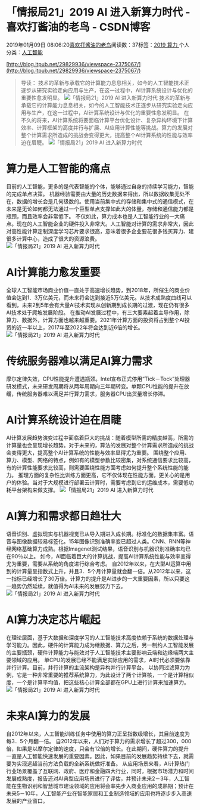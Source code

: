 
# 「情报局21」2019 AI 进入新算力时代 - 喜欢打酱油的老鸟 - CSDN博客


2019年01月09日 08:06:20[喜欢打酱油的老鸟](https://me.csdn.net/weixin_42137700)阅读数：37标签：[2019																](https://so.csdn.net/so/search/s.do?q=2019&t=blog)[算力																](https://so.csdn.net/so/search/s.do?q=算力&t=blog)[
							](https://so.csdn.net/so/search/s.do?q=2019&t=blog)个人分类：[人工智能																](https://blog.csdn.net/weixin_42137700/article/category/7820233)


[http://blog.itpub.net/29829936/viewspace-2375067/](http://blog.itpub.net/29829936/viewspace-2375067/)

> 导读：
> 技术的革新与承载它的计算能力息息相关，如今的人工智能技术正逐步从研究实验走向应用与生产，在这一过程中，AI计算系统设计与优化的重要性愈发明显。
![「情报局21」2019 AI 进入新算力时代](http://p1.pstatp.com/large/pgc-image/9c3527db11e849cab8789dbd202c8049)
技术的革新与承载它的计算能力息息相关，如今的人工智能技术正逐步从研究实验走向应用与生产，在这一过程中，AI计算系统设计与优化的重要性愈发明显。
在不久的将来，AI计算系统将要面临计算平台优化设计、复杂异构环境下计算效率、计算框架的高度并行与扩展、AI应用计算性能等挑战。算力的发展对整个计算需求所造成的挑战会变得更大，提高整个AI计算系统的性能与效率迫在眉睫。
![「情报局21」2019 AI 进入新算力时代](http://p3.pstatp.com/large/pgc-image/2e350440a14a434983ad93fd07804937)

# 算力是人工智能的痛点
目前的人工智能，更多的是代表智能的个体，能够通过自身的持续学习能力，智能的完成单点决策。
机器经验需要由大量的历史数据来得出，所以数据收集无处不在，数据的增长会是几何级数的。使用当前集中式的存储和集中式的通信模式，在未来是无论如何都无法通过一个巨型单点支撑如此大的体量，存储和通信能力都是瓶颈，而且效率会非常低下。
不仅如此，算力成本也是人工智能行业的一大痛点。现在的人工智能企业的硬件投入非常大。人工智能对计算的需求非常大，因此对高性能计算定制深度学习芯片要求很高，意味着很多企业要花很多钱买算力、建很多计算中心，造成了很大的资源浪费。
![「情报局21」2019 AI 进入新算力时代](http://p1.pstatp.com/large/pgc-image/efd3cc997cba4a2eadf32543ae944fe7)

# AI计算能力愈发重要
全球人工智能市场商业价值一直处于高速增长趋势，到2018年，所催生的商业价值会达到1．3万亿美元，而未来将会达到接近5万亿美元。从技术成熟度曲线可以看到，未来2到5年会有大量AI技术实现从创新期到成长期的过渡，现在仍有很多AI技术处于爬坡发展阶段。
在推动AI发展过程中，有三大要素起着主导作用，除算力、数据外，计算方面也越来越重要。2021年计算方面的投资将占到整个AI投资的近一半以上，2017年至2022年将会达到近6倍的增长。
![「情报局21」2019 AI 进入新算力时代](http://p1.pstatp.com/large/pgc-image/3eeb41e7d32c403ba72983fb91407e3b)

# 传统服务器难以满足AI算力需求
摩尔定律失效，CPU性能提升遭遇瓶颈。Intel宣布正式停用“Tick－Tock”处理器研发模式，未来研发周期将从两年周期向三年期转变。单颗CPU性能的提升在放缓，传统服务器难以满足并行算力需求，服务器CPU出货量增长停滞。
# AI计算系统设计迫在眉睫
AI计算发展趋势演变过程中面临着巨大的挑战：随着模型所需的精度越高，所需的计算量也会呈现增长趋势。对于未来的，算法的发展对整个计算需求所造成的挑战会变得更大，提高整个AI计算系统的性能与效率显得尤为重要。
围绕整个应用、算力、模型、网络的特点，例如有的模型参数比较密集，对系统通信要求比较高，有的计算性能要求比较高，则需要围绕性能方面考虑如何提升整个系统性能的能力。
推理方面的复杂性比训练方面更高，它不仅体现在性能方面，更关心的是用户的体验。当对于大规模进行部署云计算时，需要考虑到它的运维成本，需要低功耗平台架构来做支撑。
![「情报局21」2019 AI 进入新算力时代](http://p1.pstatp.com/large/pgc-image/b03059ecdc9547fc9c05c480329817fd)

# AI算力和需求都日趋壮大
语音识别、虚拟现实与机器视觉已从导入期进入成长期。标准化的数据集丰富。语音与图像数据较易标签化。15年图像识别准确率变已超过人类。CNN、RNN等神经网络基础算力成熟。根据Imagenet测试结果，语音识别与机器识别准确率均已在90％以上。
如今，AI面临着巨大的计算挑战，提高AI计算系统性能与效率变得尤为重要，需要从系统的角度进行综合考虑。
自2012年以来，在大型AI运算中用到的计算量呈指数式上升，并且3．5个月计算量就会翻一倍。从2012年以来，这一指标已经增长了30万倍。计算力的提升是AI进步的一大重要因素，所以只要这一趋势仍然延续，就值得为AI未来的发展努力下去。
![「情报局21」2019 AI 进入新算力时代](http://p1.pstatp.com/large/pgc-image/b4ee584b42b3441eba4f44ed5d208500)

# AI算力决定芯片崛起
在理论层面，基于大数据和深度学习的人工智能技术高度依赖于系统的数据处理与学习能力。因此，硬件的计算能力成为继数据、算力之后，另一制约人工智能发展的主要瓶颈，硬件计算能力与能效对于人工智能技术主要影响云端和边缘端两大主要领域的应用。
单CPU的发展已经不能满足实际应用的需求，AI时代必须要依靠并行计算。目前，并行计算的主流架构是异构并行计算平台。
以协同过滤算力为例，它是一种非常重要的推荐系统算力，为此设计了两个计算核，一个是计算相似度，一个是计算平均值，把这些核心计算全部都在GPU上进行计算来加速算力。
![「情报局21」2019 AI 进入新算力时代](http://p1.pstatp.com/large/pgc-image/e54c94342a204fe7b45c4636e90b08d4)

# 未来AI算力的发展
自2012年以来，人工智能训练任务中使用的算力正呈指数级增长，其目前速度为每3．5个月翻一倍。
自2012年以来，人们对于算力的需求增长了超过300，000倍，如果是以摩尔定律的速度，只会有12倍的增长。在此期间，硬件算力的提升一直是人工智能快速发展的重要因素。因此，如果目前的发展趋势持续下去，就需要为实现远超当前方法负载的全新系统做好准备。
从应用场景来看，AI计算热门行业场景覆盖了互联网、政府、医疗和金融四大行业，同时，根据市场潜力和时间发展成熟度，报告还对AI典型应用场景进行了评估，并预计未来2－3年，人工智能在生物识别和智慧城市建设领域的应用将会率先步入商业应用的成熟期；预计在未来5－10年，人工智能产业在智能家居和工业制造领域的应用也将逐步步入高速发展的产业窗口。

